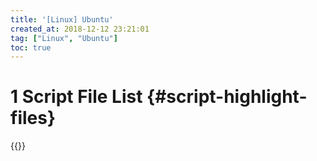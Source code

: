 ```yaml
---
title: '[Linux] Ubuntu'
created_at: 2018-12-12 23:21:01
tag: ["Linux", "Ubuntu"]
toc: true
---
```


# 1 Script File List {#script-highlight-files}

{{<highlight-files title="sh文件列表"  regex="^.*\.sh$" lang="sh">}}

